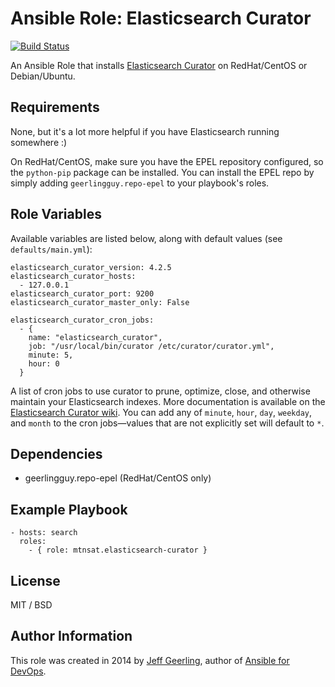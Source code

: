 # Ansible Role: Elasticsearch Curator

[![Build Status](https://travis-ci.org/mtnsat/ansible-role-elasticsearch-curator.svg?branch=master)](https://travis-ci.org/mtnsat/ansible-role-elasticsearch-curator)

An Ansible Role that installs [Elasticsearch Curator](https://github.com/elasticsearch/curator) on RedHat/CentOS or Debian/Ubuntu.

## Requirements

None, but it's a lot more helpful if you have Elasticsearch running somewhere :)

On RedHat/CentOS, make sure you have the EPEL repository configured, so the `python-pip` package can be installed. You can install the EPEL repo by simply adding `geerlingguy.repo-epel` to your playbook's roles.

## Role Variables

Available variables are listed below, along with default values (see `defaults/main.yml`):

    elasticsearch_curator_version: 4.2.5
    elasticsearch_curator_hosts:
      - 127.0.0.1
    elasticsearch_curator_port: 9200
    elasticsearch_curator_master_only: False

    elasticsearch_curator_cron_jobs:
      - {
        name: "elasticsearch_curator",
        job: "/usr/local/bin/curator /etc/curator/curator.yml",
        minute: 5,
        hour: 0
      }


A list of cron jobs to use curator to prune, optimize, close, and otherwise maintain your Elasticsearch indexes. More documentation is available on the [Elasticsearch Curator wiki](https://github.com/elasticsearch/curator/wiki/Examples). You can add any of `minute`, `hour`, `day`, `weekday`, and `month` to the cron jobs—values that are not explicitly set will default to `*`.

## Dependencies

  - geerlingguy.repo-epel (RedHat/CentOS only)

## Example Playbook

    - hosts: search
      roles:
        - { role: mtnsat.elasticsearch-curator }

## License

MIT / BSD

## Author Information

This role was created in 2014 by [Jeff Geerling](http://www.jeffgeerling.com/), author of [Ansible for DevOps](https://www.ansiblefordevops.com/).
